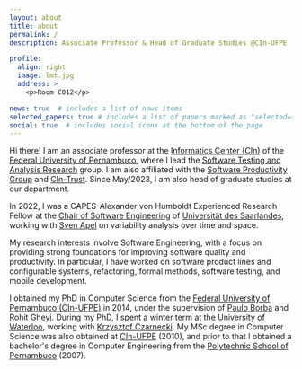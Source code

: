 ```yaml
---
layout: about
title: about
permalink: /
description: Associate Professor & Head of Graduate Studies @CIn-UFPE

profile:
  align: right
  image: lmt.jpg
  address: >
    <p>Room C012</p>

news: true  # includes a list of news items
selected_papers: true # includes a list of papers marked as "selected={true}"
social: true  # includes social icons at the bottom of the page
---
```


Hi there! I am an associate professor at the [Informatics Center (CIn)](https://www.cin.ufpe.br/) of the [Federal University of Pernambuco](https://www.ufpe.br), where I lead the [Software Testing and Analysis Research](https://star.cin.ufpe.br/) group. I am also affiliated with the [Software Productivity Group](https://www.cin.ufpe.br/spg) and [CIn-Trust](https://trust.cin.ufpe.br/). Since May/2023, I am also head of graduate studies at our department. 

In 2022, I was a CAPES-Alexander von Humboldt Experienced Research Fellow at the [Chair of Software Engineering](https://www.se.cs.uni-saarland.de/) of [Universität des Saarlandes](https://www.uni-saarland.de/start.html), working with [Sven Apel](https://www.se.cs.uni-saarland.de/apel/index.php) on variability analysis over time and space.

My research interests involve Software Engineering, with a focus on providing strong foundations for improving software quality and productivity. In particular, I have worked on software product lines and configurable systems, refactoring, formal methods, software testing, and mobile development.

I obtained my PhD in Computer Science from the [Federal University of Pernambuco (CIn-UFPE)](https://www.cin.ufpe.br) in 2014, under the supervision of [Paulo Borba](https://pauloborba.github.io) and [Rohit Gheyi](http://www.dsc.ufcg.edu.br/~rohit/). During my PhD, I spent a winter term at the [University of Waterloo](https://uwaterloo.ca), working with [Krzysztof Czarnecki](https://uwaterloo.ca/waterloo-intelligent-systems-engineering-lab/people-profiles/krzysztof-czarnecki). My MSc degree in Computer Science was also obtained at [CIn-UFPE](https://www.cin.ufpe.br) (2010), and prior to that I obtained a bachelor's degree in Computer Engineering from the [Polytechnic School of Pernambuco](http://poli.upe.br) (2007). 